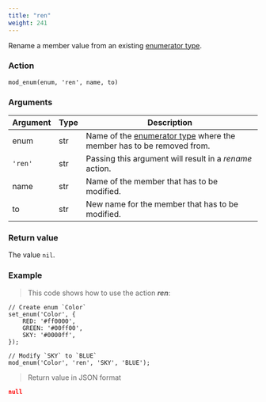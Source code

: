 ```yaml
---
title: "ren"
weight: 241
---
```


Rename a member value from an existing [enumerator type](../../../data-types/enum).


### Action

`mod_enum(enum, 'ren', name, to)`

### Arguments

Argument | Type | Description
-------- | ---- | -----------
enum | str | Name of the [enumerator type](../../../data-types/enum) where the member has to be removed from.
`'ren'` | str | Passing this argument will result in a *rename* action.
name | str | Name of the member that has to be modified.
to | str | New name for the member that has to be modified.

### Return value

The value `nil`.

### Example

> This code shows how to use the action ***ren***:

```thingsdb,json_response
// Create enum `Color`
set_enum('Color', {
    RED: '#ff0000',
    GREEN: '#00ff00',
    SKY: '#0000ff',
});

// Modify `SKY` to `BLUE`
mod_enum('Color', 'ren', 'SKY', 'BLUE');
```

> Return value in JSON format

```json
null
```

